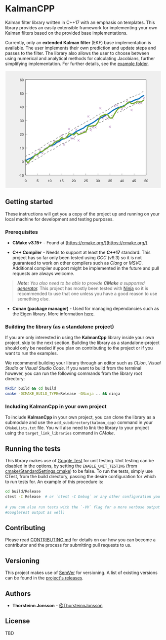 # KalmanCPP

Kalman filter library written in C++17 with an emphasis on templates. This library provides an easily extensible framework for implementing your own Kalman filters based on the provided base implementations.

Currently, only an **extended Kalman filter** (EKF) base implementation is available. The user implements their own prediction and update steps and passes to the filter. The library also allows the user to choose between using numerical and analytical methods for calculating Jacobians, further simplifying implementation. For further details, see the [example folder](examples/).

![EKF demo image](./demo.png)

## Getting started

These instructions will get you a copy of the project up and running on your local
machine for development and testing purposes.


### Prerequisites

* **CMake v3.15+** - Found at [https://cmake.org/](https://cmake.org/)

* **C++ Compiler** - Needs to support at least the **C++17** standard. 
    This project has so far only been tested using *GCC* (v9.3) so it is not guaranteed to 
    work on other compilers such as *Clang* or *MSVC*. Additional compiler support might be
    implemented in the future and pull requests are always welcome.

> ***Note:*** *You also need to be able to provide ***CMake*** a supported [generator](https://cmake.org/cmake/help/latest/manual/cmake-generators.7.html).*
   This project has mostly been tested with [Ninja](https://cmake.org/cmake/help/latest/generator/Ninja.html) so it is recommended to use that one
   unless you have a good reason to use something else.

* **Conan (package manager)** - Used for managing dependancies such as the Eigen library. More information [here](https://conan.io/).

### Building the library (as a standalone project)
If you are only interested in using the **KalmanCpp** library inside your own project, skip to the next section.
Building the library as a standalone-project should only be needed if you plan on contributing to the project or
if you want to run the examples.

We recommend building your library through an editor such as *CLion*, *Visual Studio* or *Visual Studio Code*.
If you want to build from the terminal however, you can run the following commands from the library root directory:

```bash
mkdir build && cd build
cmake -DCMAKE_BUILD_TYPE=Release -GNinja .. && ninja
```

### Including KalmanCpp in your own project
To include **KalmanCpp** in your own project, you can clone the library as a submodule and use the 
`add_subdirectory(kalman_cpp)` command in your `CMakeLists.txt` file. You will also need to link the 
library to your project using the `target_link_libraries` command in *CMake*.


## Running the tests

This library makes use of [Google Test](https://github.com/google/googletest/) for unit 
testing. Unit testing can be disabled in the options, by setting the
`ENABLE_UNIT_TESTING` (from
[cmake/StandardSettings.cmake](cmake/StandardSettings.cmake)) to be false. To run
the tests, simply use CTest, from the build directory, passing the desire
configuration for which to run tests for. An example of this procedure is:

```bash
cd build/Release
ctest -C Release  # or `ctest -C Debug` or any other configuration you wish to test

# you can also run tests with the `-VV` flag for a more verbose output (i.e.
#GoogleTest output as well)
```


## Contributing

Please read [CONTRIBUTING.md](CONTRIBUTING.md) for details on our how you can
become a contributor and the process for submitting pull requests to us.

## Versioning

This project makes use of [SemVer](http://semver.org/) for versioning. A list of
existing versions can be found in the
[project's releases](https://github.com/filipdutescu/modern-cpp-template/releases).

## Authors

* **Thorsteinn Jonsson** - [@ThorsteinnJonsson](https://github.com/ThorsteinnJonsson)

## License
TBD
<!-- This project is licensed under the [Unlicense](https://unlicense.org/) - see the
[LICENSE](LICENSE) file for details -->
